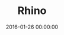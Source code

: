 ---
layout: productos
title: "Rhino"
date: 2016-01-26 00:00:00
categories:
- companies
img: RHINO.jpg
company: Rhino
url: rhino
---